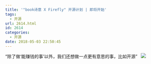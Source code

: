 ```yaml
---
title: '"book诗意 X Firefly" 开源计划 | 即将开始'
tags:
  - 开源
url: 2614.html
id: 2614
categories:
  - 开源
date: 2018-05-03 22:50:45
---
```


“除了做‘能赚钱的事’以外，我们还想做一点更有意思的事，比如开源”   ![](https://bookshiyi.oss-cn-qingdao.aliyuncs.com/photo/spread/20180503_234439.jpg-high)